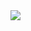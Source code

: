 <img src="gh-profile.deno.dev/?username=1530624156"/> 
<!-- <img src="https://flappy-bird.deno.dev"/>-->
